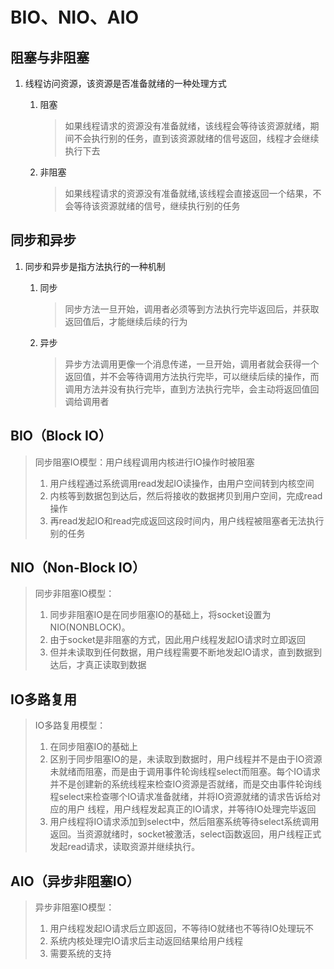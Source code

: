 # BIO、NIO、AIO

## 阻塞与非阻塞

1. 线程访问资源，该资源是否准备就绪的一种处理方式

   1. 阻塞

      > 如果线程请求的资源没有准备就绪，该线程会等待该资源就绪，期间不会执行别的任务，直到该资源就绪的信号返回，线程才会继续执行下去

   2. 非阻塞

      > 如果线程请求的资源没有准备就绪,该线程会直接返回一个结果，不会等待该资源就绪的信号，继续执行别的任务

## 同步和异步

1. 同步和异步是指方法执行的一种机制

   1. 同步

      > 同步方法一旦开始，调用者必须等到方法执行完毕返回后，并获取返回值后，才能继续后续的行为

   2. 异步

      > 异步方法调用更像一个消息传递，一旦开始，调用者就会获得一个返回值，并不会等待调用方法执行完毕，可以继续后续的操作，而调用方法并没有执行完毕，直到方法执行完毕，会主动将返回值回调给调用者

## BIO（Block IO）

>  同步阻塞IO模型：用户线程调用内核进行IO操作时被阻塞
>
> 1. 用户线程通过系统调用read发起IO读操作，由用户空间转到内核空间
> 2. 内核等到数据包到达后，然后将接收的数据拷贝到用户空间，完成read操作
> 3. 再read发起IO和read完成返回这段时间内，用户线程被阻塞者无法执行别的任务

## NIO（Non-Block IO）

> 同步非阻塞IO模型：
>
> 1. 同步非阻塞IO是在同步阻塞IO的基础上，将socket设置为NIO(NONBLOCK)。
> 2. 由于socket是非阻塞的方式，因此用户线程发起IO请求时立即返回
> 3. 但并未读取到任何数据，用户线程需要不断地发起IO请求，直到数据到达后，才真正读取到数据

## IO多路复用

>IO多路复用模型：
>
>1. 在同步阻塞IO的基础上
>2. 区别于同步阻塞IO的是，未读取到数据时，用户线程并不是由于IO资源未就绪而阻塞，而是由于调用事件轮询线程select而阻塞。每个IO请求并不是创建新的系统线程来检查IO资源是否就绪，而是交由事件轮询线程select来检查哪个IO请求准备就绪，并将IO资源就绪的请求告诉给对应的用户 线程，用户线程发起真正的IO请求，并等待IO处理完毕返回
>3. 用户线程将IO请求添加到select中，然后阻塞系统等待select系统调用返回。当资源就绪时，socket被激活，select函数返回，用户线程正式发起read请求，读取资源并继续执行。

## AIO（异步非阻塞IO）

> 异步非阻塞IO模型：
>
> 1. 用户线程发起IO请求后立即返回，不等待IO就绪也不等待IO处理玩不
> 2. 系统内核处理完IO请求后主动返回结果给用户线程
> 3. 需要系统的支持

